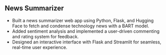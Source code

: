 ## News Summarizer
- Built a news summarizer web app using Python, Flask, and Hugging Face to fetch and condense technology news with a BART model.
- Added sentiment analysis and implemented a user-driven commenting and rating system for feedback.
- Designed an interactive interface with Flask and Streamlit for seamless, real-time user experience.
